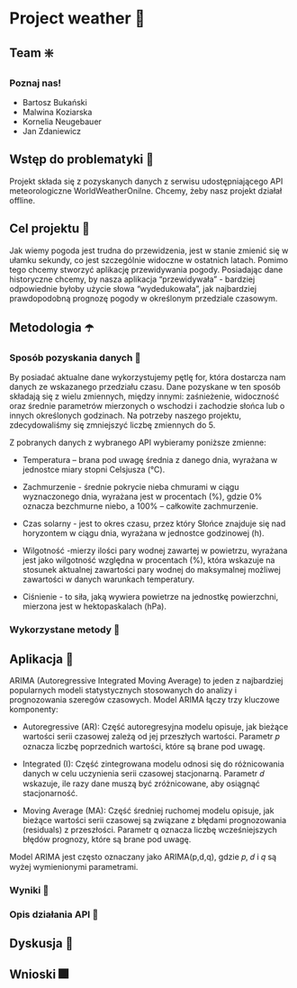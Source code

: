 # Project weather :rainbow:

## Team :sparkle:
### Poznaj nas!
- Bartosz Bukański
- Malwina Koziarska
- Kornelia Neugebauer
- Jan Zdaniewicz

## Wstęp do problematyki :scroll:
Projekt składa się z pozyskanych danych z serwisu udostępniającego API meteorologiczne WorldWeatherOnilne. Chcemy, żeby nasz projekt działał offline. 

## Cel projektu :dart:
Jak wiemy pogoda jest trudna do przewidzenia, jest w stanie zmienić się w ułamku sekundy, co jest szczególnie widoczne w ostatnich latach. Pomimo tego chcemy stworzyć aplikację przewidywania pogody. Posiadając dane historyczne chcemy, by nasza aplikacja “przewidywała” - bardziej odpowiednie byłoby użycie słowa “wydedukowała”, jak najbardziej prawdopodobną prognozę pogody w określonym przedziale czasowym. 

## Metodologia :open_umbrella:
### Sposób pozyskania danych :page_with_curl:
By posiadać aktualne dane wykorzystujemy pętlę for, która dostarcza nam danych ze wskazanego przedziału czasu. Dane pozyskane w ten sposób składają się z wielu zmiennych, między innymi: zaśnieżenie, widoczność oraz średnie parametrów mierzonych o wschodzi i zachodzie słońca lub o innych określonych godzinach. Na potrzeby naszego projektu, zdecydowaliśmy się zmniejszyć liczbę zmiennych do 5.  

Z pobranych danych z wybranego API wybieramy poniższe zmienne: 

* Temperatura – brana pod uwagę średnia z danego dnia, wyrażana w jednostce miary stopni Celsjusza (°C). 

* Zachmurzenie - średnie pokrycie nieba chmurami w ciągu wyznaczonego dnia, wyrażana jest w procentach (%), gdzie 0% oznacza bezchmurne niebo, a 100% – całkowite zachmurzenie. 

* Czas solarny - jest to okres czasu, przez który Słońce znajduje się nad horyzontem w ciągu dnia, wyrażana w jednostce godzinowej (h). 

* Wilgotność -mierzy ilości pary wodnej zawartej w powietrzu, wyrażana jest jako wilgotność względna w procentach (%), która wskazuje na stosunek aktualnej zawartości pary wodnej do maksymalnej możliwej zawartości w danych warunkach temperatury. 

* Ciśnienie - to siła, jaką wywiera powietrze na jednostkę powierzchni, mierzona jest w hektopaskalach (hPa). 

### Wykorzystane metody :speech_balloon:


## Aplikacja :iphone:
ARIMA (Autoregressive Integrated Moving Average) to jeden z najbardziej popularnych modeli statystycznych stosowanych do analizy 
i prognozowania szeregów czasowych. Model ARIMA łączy trzy kluczowe komponenty:

* Autoregressive (AR): Część autoregresyjna modelu opisuje, jak bieżące wartości serii czasowej zależą od jej przeszłych wartości. Parametr 𝑝 oznacza liczbę poprzednich wartości, które są brane pod uwagę.

* Integrated (I): Część zintegrowana modelu odnosi się do różnicowania danych w celu uczynienia serii czasowej stacjonarną. Parametr 
𝑑 wskazuje, ile razy dane muszą być zróżnicowane, aby osiągnąć stacjonarność.

* Moving Average (MA): Część średniej ruchomej modelu opisuje, jak bieżące wartości serii czasowej są związane z błędami prognozowania (residuals) z przeszłości. Parametr q oznacza liczbę wcześniejszych błędów prognozy, które są brane pod uwagę.

Model ARIMA jest często oznaczany jako ARIMA(p,d,q), gdzie 𝑝, 𝑑 i 𝑞 są wyżej wymienionymi parametrami.

### Wyniki :1st_place_medal:


### Opis działania API :lab_coat:


## Dyskusja :lips:


## Wnioski :fireworks:
